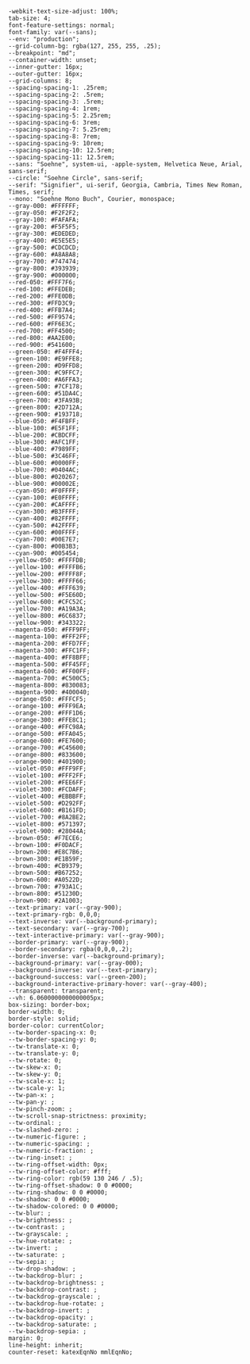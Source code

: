     -webkit-text-size-adjust: 100%;
    tab-size: 4;
    font-feature-settings: normal;
    font-family: var(--sans);
    --env: "production";
    --grid-column-bg: rgba(127, 255, 255, .25);
    --breakpoint: "md";
    --container-width: unset;
    --inner-gutter: 16px;
    --outer-gutter: 16px;
    --grid-columns: 8;
    --spacing-spacing-1: .25rem;
    --spacing-spacing-2: .5rem;
    --spacing-spacing-3: .5rem;
    --spacing-spacing-4: 1rem;
    --spacing-spacing-5: 2.25rem;
    --spacing-spacing-6: 3rem;
    --spacing-spacing-7: 5.25rem;
    --spacing-spacing-8: 7rem;
    --spacing-spacing-9: 10rem;
    --spacing-spacing-10: 12.5rem;
    --spacing-spacing-11: 12.5rem;
    --sans: "Soehne", system-ui, -apple-system, Helvetica Neue, Arial, sans-serif;
    --circle: "Soehne Circle", sans-serif;
    --serif: "Signifier", ui-serif, Georgia, Cambria, Times New Roman, Times, serif;
    --mono: "Soehne Mono Buch", Courier, monospace;
    --gray-000: #FFFFFF;
    --gray-050: #F2F2F2;
    --gray-100: #FAFAFA;
    --gray-200: #F5F5F5;
    --gray-300: #EDEDED;
    --gray-400: #E5E5E5;
    --gray-500: #CDCDCD;
    --gray-600: #A8A8A8;
    --gray-700: #747474;
    --gray-800: #393939;
    --gray-900: #000000;
    --red-050: #FFF7F6;
    --red-100: #FFEDEB;
    --red-200: #FFE0DB;
    --red-300: #FFD3C9;
    --red-400: #FFB7A4;
    --red-500: #FF9574;
    --red-600: #FF6E3C;
    --red-700: #FF4500;
    --red-800: #AA2E00;
    --red-900: #541600;
    --green-050: #F4FFF4;
    --green-100: #E9FFE8;
    --green-200: #D9FFD8;
    --green-300: #C9FFC7;
    --green-400: #A6FFA3;
    --green-500: #7CF178;
    --green-600: #51DA4C;
    --green-700: #3FA93B;
    --green-800: #2D712A;
    --green-900: #193718;
    --blue-050: #F4FBFF;
    --blue-100: #E5F1FF;
    --blue-200: #CBDCFF;
    --blue-300: #AFC1FF;
    --blue-400: #7989FF;
    --blue-500: #3C46FF;
    --blue-600: #0000FF;
    --blue-700: #0404AC;
    --blue-800: #020267;
    --blue-900: #00002E;
    --cyan-050: #F0FFFF;
    --cyan-100: #E0FFFF;
    --cyan-200: #CAFFFF;
    --cyan-300: #B3FFFF;
    --cyan-400: #82FFFF;
    --cyan-500: #42FFFF;
    --cyan-600: #00FFFF;
    --cyan-700: #00E7E7;
    --cyan-800: #00B3B3;
    --cyan-900: #005454;
    --yellow-050: #FFFFDB;
    --yellow-100: #FFFFB6;
    --yellow-200: #FFFF8F;
    --yellow-300: #FFFF66;
    --yellow-400: #FFF639;
    --yellow-500: #F5E60D;
    --yellow-600: #CFC52C;
    --yellow-700: #A19A3A;
    --yellow-800: #6C6837;
    --yellow-900: #343322;
    --magenta-050: #FFF9FF;
    --magenta-100: #FFF2FF;
    --magenta-200: #FFD7FF;
    --magenta-300: #FFC1FF;
    --magenta-400: #FF8BFF;
    --magenta-500: #FF45FF;
    --magenta-600: #FF00FF;
    --magenta-700: #C500C5;
    --magenta-800: #830083;
    --magenta-900: #400040;
    --orange-050: #FFFCF5;
    --orange-100: #FFF9EA;
    --orange-200: #FFF1D6;
    --orange-300: #FFE8C1;
    --orange-400: #FFC98A;
    --orange-500: #FFA045;
    --orange-600: #FE7600;
    --orange-700: #C45600;
    --orange-800: #833600;
    --orange-900: #401900;
    --violet-050: #FFF9FF;
    --violet-100: #FFF2FF;
    --violet-200: #FEE6FF;
    --violet-300: #FCDAFF;
    --violet-400: #EBBBFF;
    --violet-500: #D292FF;
    --violet-600: #B161FD;
    --violet-700: #8A2BE2;
    --violet-800: #571397;
    --violet-900: #28044A;
    --brown-050: #F7ECE6;
    --brown-100: #F0DACF;
    --brown-200: #E8C7B6;
    --brown-300: #E1B59F;
    --brown-400: #CB9379;
    --brown-500: #B67252;
    --brown-600: #A0522D;
    --brown-700: #793A1C;
    --brown-800: #51230D;
    --brown-900: #2A1003;
    --text-primary: var(--gray-900);
    --text-primary-rgb: 0,0,0;
    --text-inverse: var(--background-primary);
    --text-secondary: var(--gray-700);
    --text-interactive-primary: var(--gray-900);
    --border-primary: var(--gray-900);
    --border-secondary: rgba(0,0,0,.2);
    --border-inverse: var(--background-primary);
    --background-primary: var(--gray-000);
    --background-inverse: var(--text-primary);
    --background-success: var(--green-200);
    --background-interactive-primary-hover: var(--gray-400);
    --transparent: transparent;
    --vh: 6.0600000000000005px;
    box-sizing: border-box;
    border-width: 0;
    border-style: solid;
    border-color: currentColor;
    --tw-border-spacing-x: 0;
    --tw-border-spacing-y: 0;
    --tw-translate-x: 0;
    --tw-translate-y: 0;
    --tw-rotate: 0;
    --tw-skew-x: 0;
    --tw-skew-y: 0;
    --tw-scale-x: 1;
    --tw-scale-y: 1;
    --tw-pan-x: ;
    --tw-pan-y: ;
    --tw-pinch-zoom: ;
    --tw-scroll-snap-strictness: proximity;
    --tw-ordinal: ;
    --tw-slashed-zero: ;
    --tw-numeric-figure: ;
    --tw-numeric-spacing: ;
    --tw-numeric-fraction: ;
    --tw-ring-inset: ;
    --tw-ring-offset-width: 0px;
    --tw-ring-offset-color: #fff;
    --tw-ring-color: rgb(59 130 246 / .5);
    --tw-ring-offset-shadow: 0 0 #0000;
    --tw-ring-shadow: 0 0 #0000;
    --tw-shadow: 0 0 #0000;
    --tw-shadow-colored: 0 0 #0000;
    --tw-blur: ;
    --tw-brightness: ;
    --tw-contrast: ;
    --tw-grayscale: ;
    --tw-hue-rotate: ;
    --tw-invert: ;
    --tw-saturate: ;
    --tw-sepia: ;
    --tw-drop-shadow: ;
    --tw-backdrop-blur: ;
    --tw-backdrop-brightness: ;
    --tw-backdrop-contrast: ;
    --tw-backdrop-grayscale: ;
    --tw-backdrop-hue-rotate: ;
    --tw-backdrop-invert: ;
    --tw-backdrop-opacity: ;
    --tw-backdrop-saturate: ;
    --tw-backdrop-sepia: ;
    margin: 0;
    line-height: inherit;
    counter-reset: katexEqnNo mmlEqnNo;
